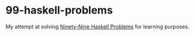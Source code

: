 # 99-haskell-problems

My attempt at solving [Ninety-Nine Haskell Problems](http://wiki.haskell.org/H-99:_Ninety-Nine_Haskell_Problems) for learning purposes.
